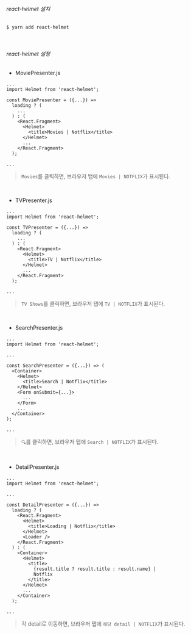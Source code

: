 ###### react-helmet 설치

```bash
$ yarn add react-helmet
```

<br>

###### react-helmet 설정

- MoviePresenter.js

```react
...
import Helmet from 'react-helmet';

const MoviePresenter = ({...}) =>
  loading ? (
    ...
  ) : (
    <React.Fragment>
      <Helmet>
        <title>Movies | Notflix</title>
      </Helmet>
      ...
    </React.Fragment>
  );

...
```

> `Movies`를 클릭하면, 브라우저 탭에 `Movies | NOTFLIX`가 표시된다.

<br>

- TVPresenter.js

```react
...
import Helmet from 'react-helmet';

const TVPresenter = ({...}) =>
  loading ? (
    ...
  ) : (
    <React.Fragment>
      <Helmet>
        <title>TV | Notflix</title>
      </Helmet>
      ...
    </React.Fragment>
  );

...
```

> `TV Shows`를 클릭하면, 브라우저 탭에 `TV | NOTFLIX`가 표시된다.

<br>

- SearchPresenter.js

```react
...
import Helmet from 'react-helmet';

...

const SearchPresenter = ({...}) => (
  <Container>
    <Helmet>
      <title>Search | Notflix</title>
    </Helmet>
    <Form onSubmit={...}>
      ...
    </Form>
    ...
  </Container>
);

...
```

> `🔍`를 클릭하면, 브라우저 탭에 `Search | NOTFLIX`가 표시된다.

<br>

- DetailPresenter.js

```react
...
import Helmet from 'react-helmet';

...

const DetailPresenter = ({...}) =>
  loading ? (
    <React.Fragment>
      <Helmet>
        <title>Loading | Notflix</title>
      </Helmet>
      <Loader />
    </React.Fragment>
  ) : (
    <Container>
      <Helmet>
        <title>
          {result.title ? result.title : result.name} |
          Notflix
        </title>
      </Helmet>
      ...
    </Container>
  );

...
```

> 각 detail로 이동하면, 브라우저 탭에 `해당 detail | NOTFLIX`가 표시된다.

<br>

<br>